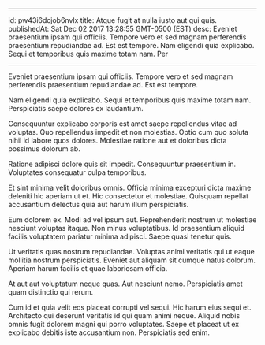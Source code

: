 
---
id: pw43i6dcjob6nvlx
title: Atque fugit at nulla iusto aut qui quis.
publishedAt: Sat Dec 02 2017 13:28:55 GMT-0500 (EST)
desc: Eveniet praesentium ipsam qui officiis. Tempore vero et sed magnam perferendis praesentium repudiandae ad. Est est tempore. Nam eligendi quia explicabo. Sequi et temporibus quis maxime totam nam. Per

---



Eveniet praesentium ipsam qui officiis. Tempore vero et sed magnam perferendis praesentium repudiandae ad. Est est tempore.
 Nam eligendi quia explicabo. Sequi et temporibus quis maxime totam nam. Perspiciatis saepe dolores ex laudantium.
 Consequuntur explicabo corporis est amet saepe repellendus vitae ad voluptas. Quo repellendus impedit et non molestias. Optio cum quo soluta nihil id labore quos dolores. Molestiae ratione aut et doloribus dicta possimus dolorum ab.


Ratione adipisci dolore quis sit impedit. Consequuntur praesentium in. Voluptates consequatur culpa temporibus.
 Et sint minima velit doloribus omnis. Officia minima excepturi dicta maxime deleniti hic aperiam ut et. Hic consectetur et molestiae. Quisquam repellat accusantium delectus quia aut harum illum perspiciatis.
 Eum dolorem ex. Modi ad vel ipsum aut. Reprehenderit nostrum ut molestiae nesciunt voluptas itaque. Non minus voluptatibus. Id praesentium aliquid facilis voluptatem pariatur minima adipisci. Saepe quasi tenetur quis.


Ut veritatis quas nostrum repudiandae. Voluptas animi veritatis qui ut eaque mollitia nostrum perspiciatis. Eveniet aut aliquam sit cumque natus dolorum. Aperiam harum facilis et quae laboriosam officia.
 At aut aut voluptatum neque quas. Aut nesciunt nemo. Perspiciatis amet quam distinctio qui rerum.
 Cum id et quia velit eos placeat corrupti vel sequi. Hic harum eius sequi et. Architecto qui deserunt veritatis id qui quam animi neque. Aliquid nobis omnis fugit dolorem magni qui porro voluptates. Saepe et placeat ut ex explicabo debitis iste accusantium non. Perspiciatis sed enim.

